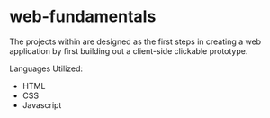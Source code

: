 # web-fundamentals

The projects within are designed as the first steps in creating a web application by first building out a client-side clickable prototype.

Languages Utilized:
<ul>
  <li>HTML</li>
  <li>CSS</li>
  <li>Javascript</li>
</ul>
